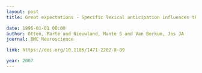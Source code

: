 ```yaml
---
layout: post
title: Great expectations - Specific lexical anticipation influences the processing of spoken language

date: 1996-01-01 00:00
author: Otten, Marte and Nieuwland, Mante S and Van Berkum, Jos JA
journal: BMC Neuroscience

link: https://doi.org/10.1186/1471-2202-8-89

year: 2007
---
```



